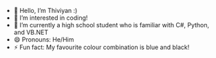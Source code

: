 - 👋 Hello, I’m Thiviyan :)
- 👀 I’m interested in coding!
- 🌱 I’m currently a high school student who is familiar with C#, Python, and VB.NET
- 😄 Pronouns: He/Him
- ⚡ Fun fact: My favourite colour combination is blue and black!

<!---
thiviyansivaruban/thiviyansivaruban is a ✨ special ✨ repository because its `README.md` (this file) appears on your GitHub profile.
You can click the Preview link to take a look at your changes.
--->
